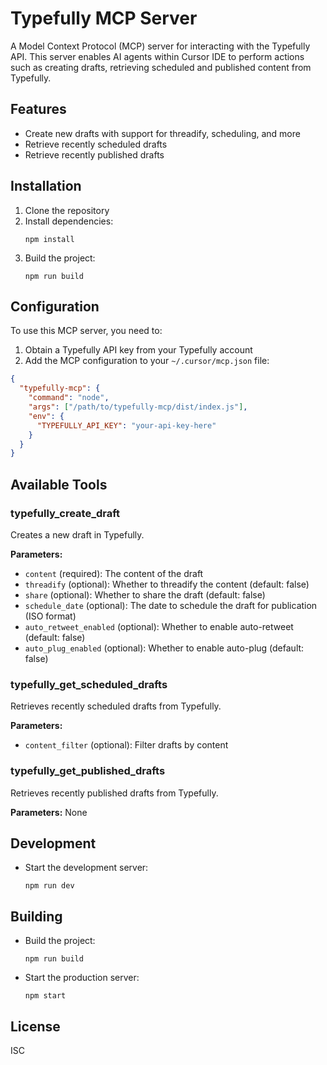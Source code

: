 # Typefully MCP Server

A Model Context Protocol (MCP) server for interacting with the Typefully API. This server enables AI agents within Cursor IDE to perform actions such as creating drafts, retrieving scheduled and published content from Typefully.

## Features

- Create new drafts with support for threadify, scheduling, and more
- Retrieve recently scheduled drafts
- Retrieve recently published drafts

## Installation

1. Clone the repository
2. Install dependencies:
   ```
   npm install
   ```
3. Build the project:
   ```
   npm run build
   ```

## Configuration

To use this MCP server, you need to:

1. Obtain a Typefully API key from your Typefully account
2. Add the MCP configuration to your `~/.cursor/mcp.json` file:

```json
{
  "typefully-mcp": {
    "command": "node",
    "args": ["/path/to/typefully-mcp/dist/index.js"],
    "env": {
      "TYPEFULLY_API_KEY": "your-api-key-here"
    }
  }
}
```

## Available Tools

### typefully_create_draft

Creates a new draft in Typefully.

**Parameters:**
- `content` (required): The content of the draft
- `threadify` (optional): Whether to threadify the content (default: false)
- `share` (optional): Whether to share the draft (default: false)
- `schedule_date` (optional): The date to schedule the draft for publication (ISO format)
- `auto_retweet_enabled` (optional): Whether to enable auto-retweet (default: false)
- `auto_plug_enabled` (optional): Whether to enable auto-plug (default: false)

### typefully_get_scheduled_drafts

Retrieves recently scheduled drafts from Typefully.

**Parameters:**
- `content_filter` (optional): Filter drafts by content

### typefully_get_published_drafts

Retrieves recently published drafts from Typefully.

**Parameters:** None

## Development

- Start the development server:
  ```
  npm run dev
  ```

## Building

- Build the project:
  ```
  npm run build
  ```

- Start the production server:
  ```
  npm start
  ```

## License

ISC 
